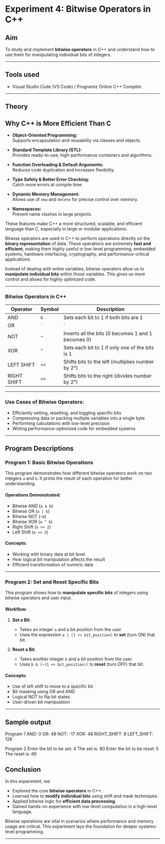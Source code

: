 # Experiment 4: Bitwise Operators in C++

## Aim
To study and implement **bitwise operators** in C++ and understand how to use them for manipulating individual bits of integers.

---

## Tools used 
- Visual Studio Code (VS Code) / Programiz Online C++ Compiler.

---

## Theory

## Why C++ is More Efficient Than C

- **Object-Oriented Programming:**  
  Supports encapsulation and reusability via classes and objects.

- **Standard Template Library (STL):**  
  Provides ready-to-use, high-performance containers and algorithms.

- **Function Overloading & Default Arguments:**  
  Reduces code duplication and increases flexibility.

- **Type Safety & Better Error Checking:**  
  Catch more errors at compile time.

- **Dynamic Memory Management:**  
  Allows use of `new` and `delete` for precise control over memory.

- **Namespaces:**  
  Prevent name clashes in large projects.

These features make C++ a more structured, scalable, and efficient language than C, especially in large or modular applications.

Bitwise operators are used in C++ to perform operations directly on the **binary representation** of data. These operations are extremely **fast and efficient**, making them highly useful in low-level programming, embedded systems, hardware interfacing, cryptography, and performance-critical applications.

Instead of dealing with entire variables, bitwise operators allow us to **manipulate individual bits** within those variables. This gives us more control and allows for highly optimized code.

---

### Bitwise Operators in C++

| Operator | Symbol | Description |
|----------|--------|-------------|
| AND      | `&`    | Sets each bit to 1 if both bits are 1 |
| OR       | `|`    | Sets each bit to 1 if at least one of the bits is 1 |
| NOT      | `~`    | Inverts all the bits (0 becomes 1 and 1 becomes 0) |
| XOR      | `^`    | Sets each bit to 1 if only one of the bits is 1 |
| LEFT SHIFT | `<<` | Shifts bits to the left (multiplies number by 2ⁿ) |
| RIGHT SHIFT | `>>` | Shifts bits to the right (divides number by 2ⁿ) |

---

### Use Cases of Bitwise Operators:
- Efficiently setting, resetting, and toggling specific bits
- Compressing data or packing multiple variables into a single byte
- Performing calculations with low-level precision
- Writing performance-optimized code for embedded systems

---

## Program Descriptions

### Program 1: Basic Bitwise Operations

This program demonstrates how different bitwise operators work on two integers `a` and `b`. It prints the result of each operation for better understanding.

#### Operations Demonstrated:
- Bitwise AND (`a & b`)
- Bitwise OR (`a | b`)
- Bitwise NOT (`~b`)
- Bitwise XOR (`a ^ b`)
- Right Shift (`a >> 2`)
- Left Shift (`a << 2`)

#### Concepts:
- Working with binary data at bit level
- How logical bit manipulation affects the result
- Efficient transformation of numeric data

---

### Program 2: Set and Reset Specific Bits

This program shows how to **manipulate specific bits** of integers using bitwise operators and user input.

#### Workflow:
1. **Set a Bit**:  
   - Takes an integer `a` and a bit position from the user.
   - Uses the expression `a | (1 << bit_position)` to **set** (turn ON) that bit.

2. **Reset a Bit**:  
   - Takes another integer `b` and a bit position from the user.
   - Uses `b & (~(1 << bit_position))` to **reset** (turn OFF) that bit.

#### Concepts:
- Use of left shift to move to a specific bit
- Bit masking using OR and AND
- Logical NOT to flip bit states
- User-driven bit manipulation

---

## Sample output

Program 1
AND: 0
OR: 48
NOT: -17
XOR: 48
RIGHT_SHIFT: 8
LEFT_SHIFT: 128

Program 2
Enter the bit to be set: 4
The set is: 80
Enter the bit to be reset: 5
The reset is: 66

## Conclusion

In this experiment, we:

- Explored the core **bitwise operators** in C++.
- Learned how to **modify individual bits** using shift and mask techniques.
- Applied bitwise logic for **efficient data processing**.
- Gained hands-on experience with low-level computation in a high-level language.

Bitwise operations are vital in scenarios where performance and memory usage are critical. This experiment lays the foundation for deeper systems-level programming.

---
